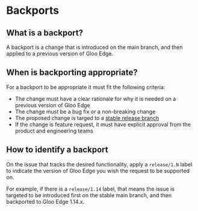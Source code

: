 # Backports

## What is a backport?
A backport is a change that is introduced on the main branch, and then applied to a previous version of Gloo Edge.

## When is backporting appropriate?
For a backport to be appropriate it must fit the following criteria:
- The change must have a clear rationale for why it is needed on a previous version of Gloo Edge
- The change must be a bug fix or a non-breaking change
- The proposed change is targed to a [stable release branch](https://docs.solo.io/gloo-edge/latest/reference/support/)
- If the change is feature request, it must have explicit approval from the product and engineering teams

## How to identify a backport
On the issue that tracks the desired functionality, apply a `release/1.N` label to indicate the version of Gloo Edge you wish the request to be supported on.

For example, if there is a `release/1.14` label, that means the issue is targeted to be introduced first on the stable main branch, and then backported to Gloo Edge 1.14.x.
